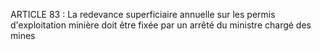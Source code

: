 ARTICLE 83 : La redevance superficiaire annuelle sur les permis
d'exploitation minière doit être fixée par un arrêté du ministre chargé
des mines